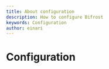 ```yaml
---
title: About configuration
description: How to configure Bifrost
keywords: Configuration
author: einari
---
```


# Configuration